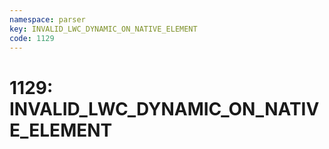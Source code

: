 ```yaml
---
namespace: parser
key: INVALID_LWC_DYNAMIC_ON_NATIVE_ELEMENT
code: 1129
---
```


# 1129: INVALID_LWC_DYNAMIC_ON_NATIVE_ELEMENT
